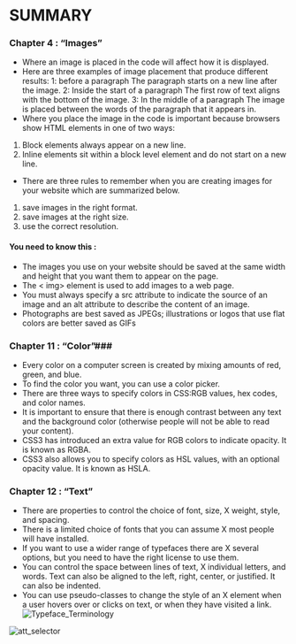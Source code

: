 # SUMMARY #

### Chapter 4 : “Images”  ###

- Where an image is placed in the code will affect how it is displayed.
- Here are three examples of image placement that produce different results:
1: before a paragraph The paragraph starts on a new line after the image.
2: Inside the start of a paragraph The first row of text aligns with the bottom of the image.
3: In the middle of a paragraph The image is placed between the words of the paragraph that it appears in.
- Where you place the image in the code is important because browsers show HTML elements in one of two ways:
1. Block elements always appear on a new line. 
2. Inline elements sit within a block level element and do not start on a new line.
- There are three rules to remember when you are creating images for your website which are summarized below.
1. save images in the right format.
2. save images at the right size.
3. use the correct resolution.
#### You need to know this : ####
- The images you use on your website should be saved at the same width and height that you want them to appear on the page.
- The <  img> element is used to add images to a web page.
- You must always specify a src attribute to indicate the source of an image and an alt attribute to describe the content of an image.
- Photographs are best saved as JPEGs; illustrations or logos that use flat colors are better saved as GIFs

### Chapter 11 : “Color”###


- Every color on a computer screen is created by mixing amounts of red, green, and blue.
- To find the color you want, you can use a color picker.
- There are three ways to specify colors in CSS:RGB values, hex codes, and color names.
- It is important to ensure that there is enough contrast between any text and the background color (otherwise people will not be able to read your content).
- CSS3 has introduced an extra value for RGB colors to indicate opacity. It is known as RGBA.
- CSS3 also allows you to specify colors as HSL values, with an optional opacity value. It is known as HSLA.

### Chapter 12 : “Text” ###
- There are properties to control the choice of font, size,  X weight, style, and spacing.
- There is a limited choice of fonts that you can assume  X most people will have installed.
- If you want to use a wider range of typefaces there are  X several options, but you need to have the right license to use them.
- You can control the space between lines of text,  X individual letters, and words. Text can also be aligned to the left, right, center, or justified. It can also be indented.
- You can use pseudo-classes to change the style of an  X element when a user hovers over or clicks on text, or when they have visited a link.
![Typeface_Terminology](https://wpcbg.uk/wp-content/uploads/2016/03/type-terms-diagram.jpg)

![att_selector](https://www.designzzz.com/wp-content/uploads/2015/06/CSS-selectors-cheat-sheet.png)

